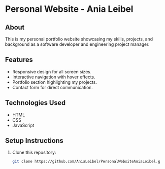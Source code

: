 # Personal Website - Ania Leibel

## About
This is my personal portfolio website showcasing my skills, projects, and background as a software developer and engineering project manager.


## Features
- Responsive design for all screen sizes.
- Interactive navigation with hover effects.
- Portfolio section highlighting my projects.
- Contact form for direct communication.

## Technologies Used
- HTML
- CSS
- JavaScript

## Setup Instructions
1. Clone this repository:
   ```bash
   git clone https://github.com/AniaLeibel/PersonalWebsiteAniaLeibel.git
